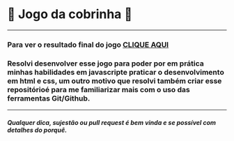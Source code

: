 # :snake: Jogo da cobrinha :snake: 
---
### Para ver o resultado final do jogo [CLIQUE AQUI](https://candido123somente.github.io/snake/)
### Resolvi desenvolver esse jogo para poder por em prática minhas habilidades em javascripte praticar o desenvolvimento em html e css, um outro motivo que resolvi também criar esse repositórioé para me familiarizar mais com o uso das ferramentas Git/Github.
---
##### Qualquer dica, sujestão ou pull request é bem vinda e se possível com detalhes do porquê.
